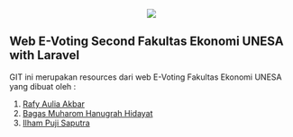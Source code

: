 <p align="center"><img src="http://fimunnes.com/wp-content/uploads/2016/10/WIL-9.png"></p>

## Web E-Voting Second Fakultas Ekonomi UNESA with Laravel
GIT ini merupakan resources dari web E-Voting Fakultas Ekonomi UNESA yang dibuat oleh :
1. <a href="https://github.com/rafyakbar">Rafy Aulia Akbar</a>
2. <a href="https://github.com/bagasmuharom">Bagas Muharom Hanugrah Hidayat</a>
3. <a href="https://github.com/m1ku100">Ilham Puji Saputra</a>
